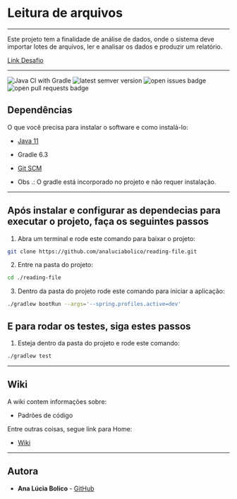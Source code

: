 # Leitura de arquivos

----

Este projeto tem a finalidade de análise de dados, onde o sistema deve importar lotes de arquivos, ler e analisar os dados e produzir um relatório.

[Link Desafio](https://github.com/rh-southsystem/desafio-backend-arquivo)

----

![Java CI with Gradle](https://github.com/analuciabolico/reading-file/workflows/Java%20CI%20with%20Gradle/badge.svg) <img src='https://img.shields.io/github/tag/analuciabolico/reading-file.svg' alt='latest semver version' /> <img src='https://img.shields.io/github/issues/analuciabolico/reading-file.svg' alt='open issues badge' /> <img src='https://img.shields.io/github/issues-pr/analuciabolico/reading-file.svg' alt='open pull requests badge' />

## Dependências

O que você precisa para instalar o software e como instalá-lo:

- [Java 11](https://www.oracle.com/java/technologies/javase-jdk11-downloads.html)
- Gradle 6.3
- [Git SCM](https://git-scm.com/download/linux)

- Obs .: O gradle está incorporado no projeto e não requer instalação.

----

## Após instalar e configurar as dependecias para executar o projeto, faça os seguintes passos


1. Abra um terminal e rode este comando para baixar o projeto:
```sh
git clone https://github.com/analuciabolico/reading-file.git
```

2. Entre na pasta do projeto:
```sh
cd ./reading-file
```

3. Dentro da pasta do projeto rode este comando para iniciar a aplicação:
```sh
./gradlew bootRun --args='--spring.profiles.active=dev'
```

## E para rodar os testes, siga estes passos

1. Esteja dentro da pasta do projeto e rode este comando:
```sh
./gradlew test
```

----

## Wiki

A wiki contem informações sobre:
- Padrões de código

Entre outras coisas, segue link para Home:

- [Wiki](https://github.com/analuciabolico/reading-file/wiki/Home)

----

## Autora

* **Ana Lúcia Bolico** - [GitHub](https://github.com/analuciabolico)

